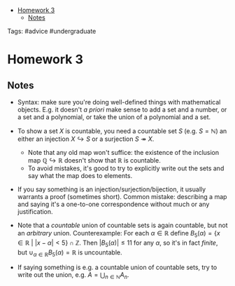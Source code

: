 -   [Homework 3](#homework-3)
    -   [Notes](#notes)














Tags: \#advice \#undergraduate

# Homework 3

## Notes

-   Syntax: make sure you're doing well-defined things with mathematical objects. E.g. it doesn't *a priori* make sense to add a set and a number, or a set and a polynomial, or take the union of a polynomial and a set.

-   To show a set $X$ is countable, you need a countable set $S$ (e.g. $S = {\mathbb{N}}$) an either an injection $X\hookrightarrow S$ or a surjection $S \twoheadrightarrow X$.

    -   Note that any old map won't suffice: the existence of the inclusion map ${\mathbb{Q}}\hookrightarrow{\mathbb{R}}$ doesn't show that ${\mathbb{R}}$ is countable.
    -   To avoid mistakes, it's good to try to explicitly write out the sets and say what the map does to elements.

-   If you say something is an injection/surjection/bijection, it usually warrants a proof (sometimes short). Common mistake: describing a map and saying it's a one-to-one correspondence without much or any justification.

-   Note that a *countable* union of countable sets is again countable, but not an *arbitrary* union. Counterexample: For each $\alpha\in {\mathbb{R}}$ define $B_5(\alpha) = \left\{{x\in {\mathbb{R}}{~\mathrel{\Big|}~}{\left\lvert {x-\alpha} \right\rvert} < 5}\right\} \cap{\mathbb{Z}}$. Then ${\left\lvert {B_5(\alpha)} \right\rvert} \leq 11$ for any $\alpha$, so it's in fact *finite*, but $\cup_{\alpha\in {\mathbb{R}}} B_5(\alpha) = {\mathbb{R}}$ is uncountable.

-   If saying something is e.g. a countable union of countable sets, try to write out the union, e.g. $A = \bigcup_{n\in {\mathbb{N}}} A_n$.
